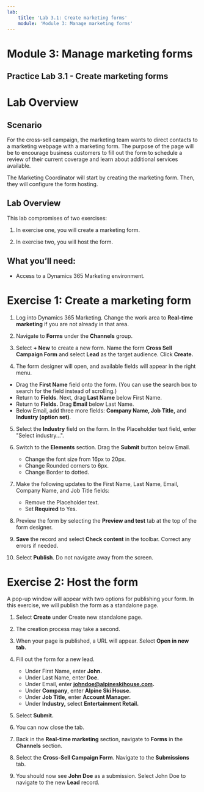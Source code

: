 ```yaml
---
lab:
    title: 'Lab 3.1: Create marketing forms'
    module: 'Module 3: Manage marketing forms'
---
```


# Module 3: Manage marketing forms

## Practice Lab 3.1 - Create marketing forms

# Lab Overview

## Scenario

For the cross-sell campaign, the marketing team wants to direct contacts to a marketing webpage with a marketing form. The purpose of the page will be to encourage business customers to fill out the form to schedule a review of their current coverage and learn about additional services available.

The Marketing Coordinator will start by creating the marketing form. Then, they will configure the form hosting.

## Lab Overview

This lab compromises of two exercises:

1. In exercise one, you will create a marketing form.

2. In exercise two, you will host the form.

## What you’ll need:

- Access to a Dynamics 365 Marketing environment.


# Exercise 1: Create a marketing form

1.  Log into Dynamics 365 Marketing. Change the work area to **Real-time marketing** if you are not already in that area.

2.  Navigate to **Forms** under the **Channels** group.

3.  Select **+ New** to create a new form. Name the form **Cross Sell Campaign Form** and select **Lead** as the target audience. Click **Create.**

4.  The form designer will open, and available fields will appear in the right menu.
- Drag the **First Name** field onto the form. (You can use the search box to search for the field instead of scrolling.)
 - Return to **Fields**. Next, drag **Last Name** below First Name.
 - Return to **Fields.** Drag **Email** below Last Name.
 - Below Email, add three more fields: **Company Name, Job Title,** and **Industry (option set)**.

5. Select the **Industry** field on the form. In the Placeholder text field, enter "Select industry...".

10. Switch to the **Elements** section. Drag the **Submit** button below Email.
	- Change the font size from 16px to 20px.
	- Change Rounded corners to 6px.
	- Change Border to dotted.

13. Make the following updates to the First Name, Last Name, Email, Company Name, and Job Title fields:
	- Remove the Placeholder text.
	- Set **Required** to Yes.

15. Preview the form by selecting the **Preview and test** tab at the top of the form designer.

16. **Save** the record and select **Check content** in the toolbar. Correct any errors if needed. 

12. Select **Publish**. Do not navigate away from the screen.

# Exercise 2: Host the form

A pop-up window will appear with two options for publishing your form. In this exercise, we will publish the form as a standalone page.

1. Select **Create** under Create new standalone page.

2. The creation process may take a second.

3. When your page is published, a URL will appear. Select **Open in new tab.**

4. Fill out the form for a new lead.
	- Under First Name, enter **John.**
	- Under Last Name, enter **Doe.**
	- Under Email, enter **johndoe@alpineskihouse.com.**
	- Under **Company**, enter **Alpine Ski House.**
	- Under **Job Title,** enter **Account Manager.**
	- Under **Industry,** select **Entertainment Retail.**

5. Select **Submit.**

6. You can now close the tab.
7. Back in the **Real-time marketing** section, navigate to **Forms** in the **Channels** section.
8. Select the **Cross-Sell Campaign Form**. Navigate to the **Submissions** tab.
9. You should now see **John Doe** as a submission. Select John Doe to navigate to the new **Lead** record.
